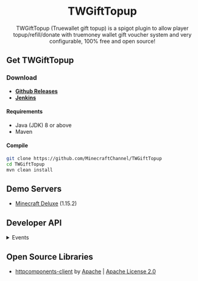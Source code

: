 ﻿<div align="center">
  <h1>TWGiftTopup</h1>
  TWGiftTopup (Truewallet gift topup) is a spigot plugin to allow player topup/refill/donate with truemoney wallet gift voucher system and very configurable, 100% free and open source!
</div>

## Get TWGiftTopup
### Download
+ [**Github Releases**](https://github.com/MinecraftChannel/TWGiftTopup/releases)
+ [**Jenkins**](#)

#### Requirements
* Java (JDK) 8 or above
* Maven

#### Compile
```sh
git clone https://github.com/MinecraftChannel/TWGiftTopup
cd TWGiftTopup
mvn clean install
```

## Demo Servers
* [Minecraft Deluxe](http://mc-deluxe.net) (1.15.2)

## Developer API
<details>
  <summary>Events</summary>
  
 ```java
import com.google.gson.JsonObject;  
import me.mcch.twgifttopup.api.events.TWPlayerTopupEvent;  
import me.mcch.twgifttopup.api.events.TWTopupSuccessEvent;  
import org.bukkit.entity.Player;  
import org.bukkit.event.EventHandler;  
import org.bukkit.event.Listener;  
  
public class MyPlugin implements Listener {

    @EventHandler  
    public void onTopup(TWPlayerTopupEvent e) {  
        Player player = e.getPlayer();  
        String input = e.getInput();  
        e.setCancelled(true);  
    }

    @EventHandler  
    public void onTopupError(TWTopupErrorEvent e) { 
        Player player = e.getPlayer();  
        JsonObject result = e.getResult();  
    }

    @EventHandler  
    public void onTopupFailed(TWTopupFailedEvent e) {  
        Player player = e.getPlayer();  
        JsonObject result = e.getResult();  
    }

    @EventHandler  
    public void onTopupSuccess(TWTopupSuccessEvent e) {
        Player player = e.getPlayer();  
        JsonObject result = e.getResult();  
        System.out.println(result);  
        JsonObject status = e.getResult().getAsJsonObject().get("status").getAsJsonObject();  
        System.out.println(status);  
        JsonObject voucher = e.getResult().getAsJsonObject().get("data").getAsJsonObject().get("voucher").getAsJsonObject();  
        System.out.println(voucher);  
        double amount = voucher.get("redeemed_amount_baht").getAsDouble();  
        System.out.println("Redeem amount: " + amount + " by " + player.getName());  
    }
}
 ```
</details>

## Open Source Libraries
* [httpcomponents-client](https://github.com/apache/httpcomponents-client) by [Apache](https://github.com/apache) | [Apache License 2.0](https://github.com/brettwooldridge/HikariCP/blob/dev/LICENSE)
